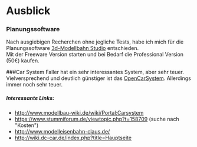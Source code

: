 # Ausblick

### Planungssoftware
Nach ausgiebigen Recherchen ohne jegliche Tests, habe ich mich für die Planungssoftware <a href="https://www.3d-modellbahn.de/" target="_blank">3d-Modellbahn Studio</a> entschieden.  
Mit der Freeware Version starten und bei Bedarf die Professional Version (50€) kaufen.

###Car System
Faller hat ein sehr interessantes System, aber sehr teuer.  
Vielversprechend und deutlich günstiger ist das <a href="https://www.opencarsystem.de/" target="_blank">OpenCarSystem</a>. Allerdings immer noch sehr teuer.  

##### Interessante Links:
* <a href="http://www.modellbau-wiki.de/wiki/Portal:Carsystem" target="_blank">http://www.modellbau-wiki.de/wiki/Portal:Carsystem</a>
* <a href="https://www.stummiforum.de/viewtopic.php?t=158709#p1862888" target="_blank">https://www.stummiforum.de/viewtopic.php?t=158709</a> (suche nach "Kosten")
* <a href="http://www.modelleisenbahn-claus.de/" target="_blank">http://www.modelleisenbahn-claus.de/</a>
* <a href="http://wiki.dc-car.de/index.php?title=Hauptseite" target="_blank">http://wiki.dc-car.de/index.php?title=Hauptseite</a>